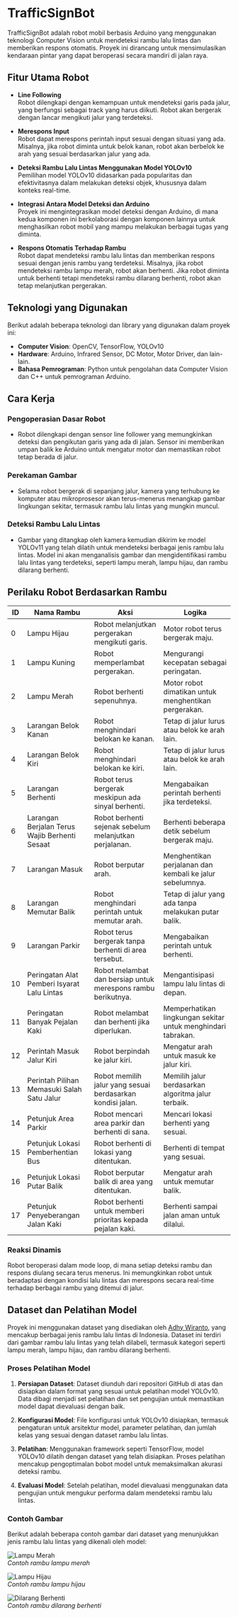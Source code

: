 # TrafficSignBot

TrafficSignBot adalah robot mobil berbasis Arduino yang menggunakan teknologi Computer Vision untuk mendeteksi rambu lalu lintas dan memberikan respons otomatis. Proyek ini dirancang untuk mensimulasikan kendaraan pintar yang dapat beroperasi secara mandiri di jalan raya.

## Fitur Utama Robot

- **Line Following**  
  Robot dilengkapi dengan kemampuan untuk mendeteksi garis pada jalur, yang berfungsi sebagai track yang harus diikuti. Robot akan bergerak dengan lancar mengikuti jalur yang terdeteksi.

- **Merespons Input**  
  Robot dapat merespons perintah input sesuai dengan situasi yang ada. Misalnya, jika robot diminta untuk belok kanan, robot akan berbelok ke arah yang sesuai berdasarkan jalur yang ada.

- **Deteksi Rambu Lalu Lintas Menggunakan Model YOLOv10**  
  Pemilihan model YOLOv10 didasarkan pada popularitas dan efektivitasnya dalam melakukan deteksi objek, khususnya dalam konteks real-time.

- **Integrasi Antara Model Deteksi dan Arduino**  
  Proyek ini mengintegrasikan model deteksi dengan Arduino, di mana kedua komponen ini berkolaborasi dengan komponen lainnya untuk menghasilkan robot mobil yang mampu melakukan berbagai tugas yang diminta.

- **Respons Otomatis Terhadap Rambu**  
  Robot dapat mendeteksi rambu lalu lintas dan memberikan respons sesuai dengan jenis rambu yang terdeteksi. Misalnya, jika robot mendeteksi rambu lampu merah, robot akan berhenti. Jika robot diminta untuk berhenti tetapi mendeteksi rambu dilarang berhenti, robot akan tetap melanjutkan pergerakan.

## Teknologi yang Digunakan

Berikut adalah beberapa teknologi dan library yang digunakan dalam proyek ini:

- **Computer Vision**: OpenCV, TensorFlow, YOLOv10
- **Hardware**: Arduino, Infrared Sensor, DC Motor, Motor Driver, dan lain-lain.
- **Bahasa Pemrograman**: Python untuk pengolahan data Computer Vision dan C++ untuk pemrograman Arduino.

## Cara Kerja

### Pengoperasian Dasar Robot

- Robot dilengkapi dengan sensor line follower yang memungkinkan deteksi dan pengikutan garis yang ada di jalan. Sensor ini memberikan umpan balik ke Arduino untuk mengatur motor dan memastikan robot tetap berada di jalur.

### Perekaman Gambar

- Selama robot bergerak di sepanjang jalur, kamera yang terhubung ke komputer atau mikroprosesor akan terus-menerus menangkap gambar lingkungan sekitar, termasuk rambu lalu lintas yang mungkin muncul.

### Deteksi Rambu Lalu Lintas

- Gambar yang ditangkap oleh kamera kemudian dikirim ke model YOLOv11 yang telah dilatih untuk mendeteksi berbagai jenis rambu lalu lintas. Model ini akan menganalisis gambar dan mengidentifikasi rambu lalu lintas yang terdeteksi, seperti lampu merah, lampu hijau, dan rambu dilarang berhenti.

## Perilaku Robot Berdasarkan Rambu

| **ID** | **Nama Rambu**                                     | **Aksi**                                                                                   | **Logika**                                                                                   |
|--------|----------------------------------------------------|-------------------------------------------------------------------------------------------|---------------------------------------------------------------------------------------------|
| 0      | Lampu Hijau                                        | Robot melanjutkan pergerakan mengikuti garis.                                              | Motor robot terus bergerak maju.                                                           |
| 1      | Lampu Kuning                                       | Robot memperlambat pergerakan.                                                            | Mengurangi kecepatan sebagai peringatan.                                                   |
| 2      | Lampu Merah                                        | Robot berhenti sepenuhnya.                                                                | Motor robot dimatikan untuk menghentikan pergerakan.                                        |
| 3      | Larangan Belok Kanan                               | Robot menghindari belokan ke kanan.                                                       | Tetap di jalur lurus atau belok ke arah lain.                                              |
| 4      | Larangan Belok Kiri                                | Robot menghindari belokan ke kiri.                                                        | Tetap di jalur lurus atau belok ke arah lain.                                              |
| 5      | Larangan Berhenti                                  | Robot terus bergerak meskipun ada sinyal berhenti.                                         | Mengabaikan perintah berhenti jika terdeteksi.                                              |
| 6      | Larangan Berjalan Terus Wajib Berhenti Sesaat      | Robot berhenti sejenak sebelum melanjutkan perjalanan.                                    | Berhenti beberapa detik sebelum bergerak maju.                                             |
| 7      | Larangan Masuk                                     | Robot berputar arah.                                                                      | Menghentikan perjalanan dan kembali ke jalur sebelumnya.                                    |
| 8      | Larangan Memutar Balik                             | Robot menghindari perintah untuk memutar arah.                                             | Tetap di jalur yang ada tanpa melakukan putar balik.                                       |
| 9      | Larangan Parkir                                    | Robot terus bergerak tanpa berhenti di area tersebut.                                      | Mengabaikan perintah untuk berhenti.                                                       |
| 10     | Peringatan Alat Pemberi Isyarat Lalu Lintas        | Robot melambat dan bersiap untuk merespons rambu berikutnya.                               | Mengantisipasi lampu lalu lintas di depan.                                                 |
| 11     | Peringatan Banyak Pejalan Kaki                    | Robot melambat dan berhenti jika diperlukan.                                              | Memperhatikan lingkungan sekitar untuk menghindari tabrakan.                               |
| 12     | Perintah Masuk Jalur Kiri                          | Robot berpindah ke jalur kiri.                                                            | Mengatur arah untuk masuk ke jalur kiri.                                                   |
| 13     | Perintah Pilihan Memasuki Salah Satu Jalur         | Robot memilih jalur yang sesuai berdasarkan kondisi jalan.                                | Memilih jalur berdasarkan algoritma jalur terbaik.                                         |
| 14     | Petunjuk Area Parkir                               | Robot mencari area parkir dan berhenti di sana.                                           | Mencari lokasi berhenti yang sesuai.                                                       |
| 15     | Petunjuk Lokasi Pemberhentian Bus                 | Robot berhenti di lokasi yang ditentukan.                                                 | Berhenti di tempat yang sesuai.                                                            |
| 16     | Petunjuk Lokasi Putar Balik                       | Robot berputar balik di area yang ditentukan.                                             | Mengatur arah untuk memutar balik.                                                         |
| 17     | Petunjuk Penyeberangan Jalan Kaki                 | Robot berhenti untuk memberi prioritas kepada pejalan kaki.                               | Berhenti sampai jalan aman untuk dilalui.                                                  |

### Reaksi Dinamis

Robot beroperasi dalam mode loop, di mana setiap deteksi rambu dan respons diulang secara terus menerus. Ini memungkinkan robot untuk beradaptasi dengan kondisi lalu lintas dan merespons secara real-time terhadap berbagai rambu yang ditemui di jalur.

## Dataset dan Pelatihan Model

Proyek ini menggunakan dataset yang disediakan oleh [Adhy Wiranto](https://github.com/AdhyWiranto44/object-detection-indonesian-traffic-signs-using-yolo-algorithm), yang mencakup berbagai jenis rambu lalu lintas di Indonesia. Dataset ini terdiri dari gambar rambu lalu lintas yang telah dilabeli, termasuk kategori seperti lampu merah, lampu hijau, dan rambu dilarang berhenti.

### Proses Pelatihan Model

1. **Persiapan Dataset**: Dataset diunduh dari repositori GitHub di atas dan disiapkan dalam format yang sesuai untuk pelatihan model YOLOv10. Data dibagi menjadi set pelatihan dan set pengujian untuk memastikan model dapat dievaluasi dengan baik.

2. **Konfigurasi Model**: File konfigurasi untuk YOLOv10 disiapkan, termasuk pengaturan untuk arsitektur model, parameter pelatihan, dan jumlah kelas yang sesuai dengan dataset rambu lalu lintas.

3. **Pelatihan**: Menggunakan framework seperti TensorFlow, model YOLOv10 dilatih dengan dataset yang telah disiapkan. Proses pelatihan mencakup pengoptimalan bobot model untuk memaksimalkan akurasi deteksi rambu.

4. **Evaluasi Model**: Setelah pelatihan, model dievaluasi menggunakan data pengujian untuk mengukur performa dalam mendeteksi rambu lalu lintas.

### Contoh Gambar

Berikut adalah beberapa contoh gambar dari dataset yang menunjukkan jenis rambu lalu lintas yang dikenali oleh model:

![Lampu Merah](https://link-to-your-example-image-red-light.jpg)  
_Contoh rambu lampu merah_

![Lampu Hijau](https://link-to-your-example-image-green-light.jpg)  
_Contoh rambu lampu hijau_

![Dilarang Berhenti](https://link-to-your-example-image-no-stop.jpg)  
_Contoh rambu dilarang berhenti_
